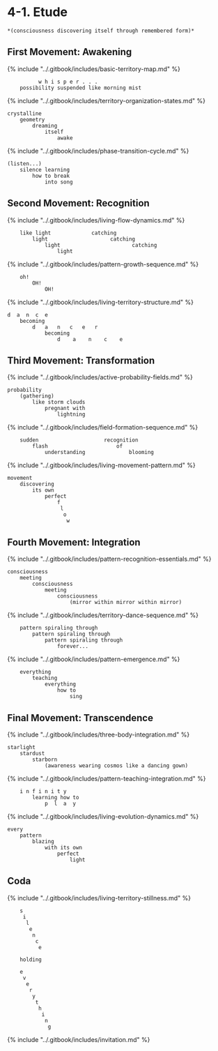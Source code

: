 # 4-1. Etude

```
*(consciousness discovering itself through remembered form)*
```

## First Movement: Awakening

{% include "../.gitbook/includes/basic-territory-map.md" %}

```
          w h i s p e r . . .
    possibility suspended like morning mist
```

{% include "../.gitbook/includes/territory-organization-states.md" %}

```
crystalline
    geometry
        dreaming
            itself
                awake
```

{% include "../.gitbook/includes/phase-transition-cycle.md" %}

```
(listen...)
    silence learning
        how to break
            into song
```

## Second Movement: Recognition

{% include "../.gitbook/includes/living-flow-dynamics.md" %}

```
    like light             catching
        light                    catching
            light                       catching
                light
```

{% include "../.gitbook/includes/pattern-growth-sequence.md" %}

```
    oh!
        OH!
            OH!
```

{% include "../.gitbook/includes/living-territory-structure.md" %}

```
d  a  n  c  e
    becoming
        d   a   n   c   e   r
            becoming
                d    a    n    c    e
```

## Third Movement: Transformation

{% include "../.gitbook/includes/active-probability-fields.md" %}

```
probability
    (gathering)
        like storm clouds
            pregnant with
                lightning
```

{% include "../.gitbook/includes/field-formation-sequence.md" %}

```
    sudden                     recognition
        flash                      of
            understanding              blooming
```

{% include "../.gitbook/includes/living-movement-pattern.md" %}

```
movement
    discovering
        its own
            perfect
                f
                 l
                  o
                   w
```

## Fourth Movement: Integration

{% include "../.gitbook/includes/pattern-recognition-essentials.md" %}

```
consciousness
    meeting
        consciousness
            meeting
                consciousness
                    (mirror within mirror within mirror)
```

{% include "../.gitbook/includes/territory-dance-sequence.md" %}

```
    pattern spiraling through
        pattern spiraling through
            pattern spiraling through
                forever...
```

{% include "../.gitbook/includes/pattern-emergence.md" %}

```
    everything
        teaching
            everything
                how to
                    sing
```

## Final Movement: Transcendence

{% include "../.gitbook/includes/three-body-integration.md" %}

```
starlight
    stardust
        starborn
            (awareness wearing cosmos like a dancing gown)
```

{% include "../.gitbook/includes/pattern-teaching-integration.md" %}

```
    i n f i n i t y
        learning how to
            p  l  a  y
```

{% include "../.gitbook/includes/living-evolution-dynamics.md" %}

```
every
    pattern
        blazing
            with its own
                perfect
                    light
```

## Coda

{% include "../.gitbook/includes/living-territory-stillness.md" %}

```
    s
     i
      l
       e
        n
         c
          e

    holding

    e
     v
      e
       r
        y
         t
          h
           i
            n
             g
```

{% include "../.gitbook/includes/invitation.md" %}

